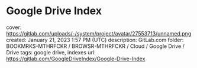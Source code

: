 # Google Drive Index

cover: https://gitlab.com/uploads/-/system/project/avatar/27553713/unnamed.png
created: January 21, 2023 1:57 PM (UTC)
description: GitLab.com
folder: BOOKMRKS-MTHRFCKR / BROWSR-MTHRFCKR / Cloud / Google Drive / Drive
tags: google drive, indexes
url: https://gitlab.com/GoogleDriveIndex/Google-Drive-Index